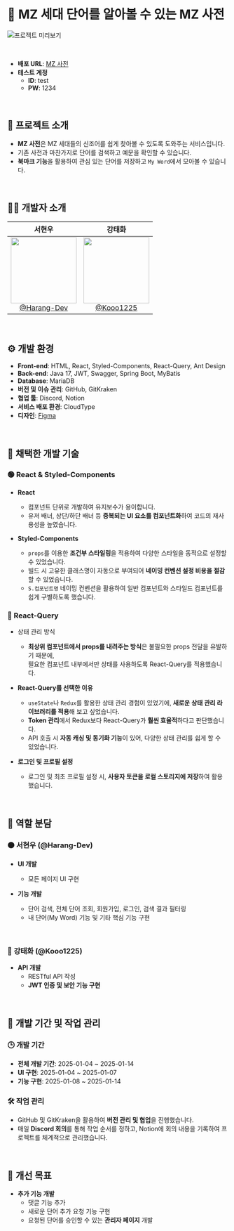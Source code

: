 # 📖 MZ 세대 단어를 알아볼 수 있는 MZ 사전  

![프로젝트 미리보기](https://github.com/user-attachments/assets/96fb6991-611e-41ed-8613-17e12f760748)  

<br>

- **배포 URL**: [MZ 사전](https://web-mz-dict-front-m61t9knhb5c1f236.sel4.cloudtype.app/)  
- **테스트 계정**  
  - **ID**: test  
  - **PW**: 1234  

<br>

## 📌 프로젝트 소개  

- **MZ 사전**은 MZ 세대들의 신조어를 쉽게 찾아볼 수 있도록 도와주는 서비스입니다.  
- 기존 사전과 마찬가지로 단어를 검색하고 예문을 확인할 수 있습니다.  
- **북마크 기능**을 활용하여 관심 있는 단어를 저장하고 `My Word`에서 모아볼 수 있습니다.  

<br>

## 👨‍💻 개발자 소개  

<div align="center">

| **서현우** | **강태화** |
| :------: |  :------: |
| [<img src="https://avatars.githubusercontent.com/u/90229940?v=4" height=150 width=150> <br/> @Harang-Dev](https://github.com/Harang-Dev) | [<img src="https://avatars.githubusercontent.com/u/54405000?v=4" height=150 width=150> <br/> @Kooo1225](https://github.com/Kooo1225) |

</div>

<br>

## ⚙️ 개발 환경  

- **Front-end**: HTML, React, Styled-Components, React-Query, Ant Design  
- **Back-end**: Java 17, JWT, Swagger, Spring Boot, MyBatis  
- **Database**: MariaDB  
- **버전 및 이슈 관리**: GitHub, GitKraken  
- **협업 툴**: Discord, Notion  
- **서비스 배포 환경**: CloudType  
- **디자인**: [Figma](https://www.figma.com/design/4mXwyblbbQCYzIk1r3qDXU/MZ-%EC%82%AC%EC%A0%84?node-id=521-2&t=AIPcr6iFxr10dIPR-1)  

<br>

## 🚀 채택한 개발 기술  

### 🟢 React & Styled-Components  

- **React**  
  - 컴포넌트 단위로 개발하여 유지보수가 용이합니다.  
  - 유저 배너, 상단/하단 배너 등 **중복되는 UI 요소를 컴포넌트화**하여 코드의 재사용성을 높였습니다.  

- **Styled-Components**  
  - `props`를 이용한 **조건부 스타일링**을 적용하여 다양한 스타일을 동적으로 설정할 수 있었습니다.  
  - 빌드 시 고유한 클래스명이 자동으로 부여되어 **네이밍 컨벤션 설정 비용을 절감**할 수 있었습니다.  
  - `S.컴포넌트명` 네이밍 컨벤션을 활용하여 일반 컴포넌트와 스타일드 컴포넌트를 쉽게 구별하도록 했습니다.  

### 🔵 React-Query  

- 상태 관리 방식  
  - **최상위 컴포넌트에서 props를 내려주는 방식**은 불필요한 props 전달을 유발하기 때문에,  
    필요한 컴포넌트 내부에서만 상태를 사용하도록 React-Query를 적용했습니다.  

- **React-Query를 선택한 이유**  
  - `useState`나 `Redux`를 활용한 상태 관리 경험이 있었기에, **새로운 상태 관리 라이브러리를 적용**해 보고 싶었습니다.  
  - **Token 관리**에서 Redux보다 React-Query가 **훨씬 효율적**하다고 판단했습니다.  
  - API 호출 시 **자동 캐싱 및 동기화 기능**이 있어, 다양한 상태 관리를 쉽게 할 수 있었습니다.  

- **로그인 및 프로필 설정**  
  - 로그인 및 최초 프로필 설정 시, **사용자 토큰을 로컬 스토리지에 저장**하여 활용했습니다.  

<br>

## 📌 역할 분담  

### 🟠 **서현우 (@Harang-Dev)**  

- **UI 개발**  
  - 모든 페이지 UI 구현  

- **기능 개발**  
  - 단어 검색, 전체 단어 조회, 회원가입, 로그인, 검색 결과 필터링  
  - 내 단어(My Word) 기능 및 기타 핵심 기능 구현  

<br>

### 🔵 **강태화 (@Kooo1225)**  

- **API 개발**  
  - RESTful API 작성  
  - **JWT 인증 및 보안 기능 구현**  

<br>

## 📅 개발 기간 및 작업 관리  

### 🕒 개발 기간  

- **전체 개발 기간**: 2025-01-04 ~ 2025-01-14  
- **UI 구현**: 2025-01-04 ~ 2025-01-07  
- **기능 구현**: 2025-01-08 ~ 2025-01-14  

### 🛠 작업 관리  

- GitHub 및 GitKraken을 활용하여 **버전 관리 및 협업**을 진행했습니다.  
- 매일 **Discord 회의**를 통해 작업 순서를 정하고, Notion에 회의 내용을 기록하여 프로젝트를 체계적으로 관리했습니다.  

<br>

## 🎯 개선 목표  

- **추가 기능 개발**  
  - 댓글 기능 추가  
  - 새로운 단어 추가 요청 기능 구현  
  - 요청된 단어를 승인할 수 있는 **관리자 페이지** 개발  
